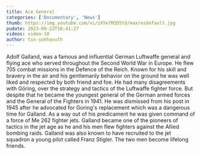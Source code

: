 ```yaml
---
title: Ace General
categories: ['Documentary', 'News']
thumb: https://img.youtube.com/vi/zXYe7M3D5tU/maxresdefault.jpg
pudate: 2023-09-22T16:41:27
videos: video-18
author: tin-sokhavuth
---
```

<!--src/content/posts/post-18.md-->

Adolf Galland, was a famous and influential German Luftwaffe general and flying ace who served throughout the Second World War in Europe. He flew 705 combat missions in the Defence of the Reich. Known for his skill and bravery in the air and his gentlemanly behavior on the ground he was well liked and respected by both friend and foe. He had many disagreements with Göring, over the strategy and tactics of the Luftwaffe fighter force. But despite that he became the youngest general of the German armed forces and the General of the Fighters in 1941. He was dismissed from his post in 1945 after he advocated for Goring's replacement which was a dangerous time for Galland. As a way out of his predicament he was given command of a force of Me 262 fighter jets. Galland became one of the pioneers of tactics in the jet age as he and his men flew fighters against the Allied bombing raids.  Galland was also known to have recruited to the jet squadron a young pilot called Franz Stigler. The two men become lifelong friends.